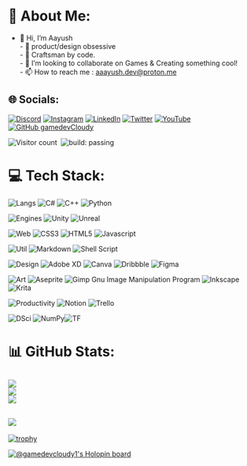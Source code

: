 # 💫 About Me:
- 👋 Hi, I’m Aayush<br>- 👀 product/design obsessive<br>- 🌱 Craftsman by code. <br>- 💞️ I’m looking to collaborate on Games & Creating something  cool!<br>- 📫 How to reach me : aaayush.dev@proton.me


## 🌐 Socials:
[![Discord](https://img.shields.io/badge/Discord-%237289DA.svg?logo=discord&logoColor=white)](htttps://discord.gg/cloudy#5713) [![Instagram](https://img.shields.io/badge/Instagram-%23E4405F.svg?logo=Instagram&logoColor=white)](https://instagram.com/aayush.px) [![LinkedIn](https://img.shields.io/badge/LinkedIn-%230077B5.svg?logo=linkedin&logoColor=white)](https://www.linkedin.com/in/aayush-chaudhary-2b7b99208/) 
[![Twitter](https://img.shields.io/badge/Twitter-%231DA1F2.svg?logo=Twitter&logoColor=white)](https://twitter.com/aayush_cloudy) 
[![YouTube](https://img.shields.io/badge/YouTube-%23FF0000.svg?logo=YouTube&logoColor=white)](https://youtube.com/c/aayushchaudharygames) 
[![GitHub gamedevCloudy](https://img.shields.io/github/followers/gamedevCloudy?label=follow&style=social&)](https://github.com/gamedevCloudy)&nbsp;

![Visitor count](https://komarev.com/ghpvc/?username=gamedevCloudy&color=green&style=for-the-badge)&nbsp;
![build: passing](https://img.shields.io/badge/build-passing-success?style=for-the-badge)



# 💻 Tech Stack:
![Langs](https://img.shields.io/badge/-Langs-blueviolet.svg?style=for-the-badge)  ![C#](https://img.shields.io/badge/c%23-%23239120.svg?style=for-the-badge&logo=c-sharp&logoColor=white) ![C++](https://img.shields.io/badge/c++-%2300599C.svg?style=for-the-badge&logo=c%2B%2B&logoColor=white) 
![Python](https://img.shields.io/badge/-python-3776AB.svg?style=for-the-badge&logo=python&logoColor=white) 
<br>

![Engines](https://img.shields.io/badge/-engine-blueviolet.svg?style=for-the-badge) 
![Unity](https://img.shields.io/badge/-unity-FFFFFF.svg?style=for-the-badge&logo=unity&logoColor=black) 
![Unreal](https://img.shields.io/badge/-unreal-0E1128.svg?style=for-the-badge&logo=unrealengine&logoColor=white) 


![Web](https://img.shields.io/badge/-web-blueviolet.svg?style=for-the-badge)   ![CSS3](https://img.shields.io/badge/css3-%231572B6.svg?style=for-the-badge&logo=css3&logoColor=white) ![HTML5](https://img.shields.io/badge/html5-%23E34F26.svg?style=for-the-badge&logo=html5&logoColor=white) ![Javascript](https://img.shields.io/badge/-JavaScript-F7DF1E.svg?style=for-the-badge&logo=javascript&logoColor=white) 
<br>

![Util](https://img.shields.io/badge/-utility-blueviolet.svg?style=for-the-badge)  ![Markdown](https://img.shields.io/badge/markdown-%23000000.svg?style=for-the-badge&logo=markdown&logoColor=white) ![Shell Script](https://img.shields.io/badge/shell_script-%23121011.svg?style=for-the-badge&logo=gnu-bash&logoColor=white) 

![Design](https://img.shields.io/badge/-design-ff69b4?style=for-the-badge)  ![Adobe XD](https://img.shields.io/badge/Adobe%20XD-470137.svg?style=for-the-badge&logo=Adobe%20XD&logoColor=#FF61F6) ![Canva](https://img.shields.io/badge/Canva-%2300C4CC.svg?style=for-the-badge&logo=Canva&logoColor=white) ![Dribbble](https://img.shields.io/badge/Dribbble-EA4C89?style=for-the-badge&logo=dribbble&logoColor=white) 	![Figma](https://img.shields.io/badge/figma-%23F24E1E.svg?style=for-the-badge&logo=figma&logoColor=white) 
<br>

![Art](https://img.shields.io/badge/-art-ff69b4?style=for-the-badge)  ![Aseprite](https://img.shields.io/badge/Aseprite-FFFFFF?style=for-the-badge&logo=Aseprite&logoColor=#7D929E) ![Gimp Gnu Image Manipulation Program](https://img.shields.io/badge/Gimp-657D8B?style=for-the-badge&logo=gimp&logoColor=FFFFFF) ![Inkscape](https://img.shields.io/badge/Inkscape-e0e0e0?style=for-the-badge&logo=inkscape&logoColor=080A13) ![Krita](https://img.shields.io/badge/Krita-203759?style=for-the-badge&logo=krita&logoColor=EEF37B)<br> 

![Productivity](https://img.shields.io/badge/-productivity-ff69b4?style=for-the-badge) ![Notion](https://img.shields.io/badge/Notion-%23000000.svg?style=for-the-badge&logo=notion&logoColor=white)  ![Trello](https://img.shields.io/badge/Trello-%23026AA7.svg?style=for-the-badge&logo=Trello&logoColor=white)


![DSci](https://img.shields.io/badge/data%20sci-loading...-brightgreen?style=for-the-badge) ![NumPy](https://img.shields.io/badge/numpy-%23013243.svg?style=for-the-badge&logo=numpy&logoColor=white)![TF](https://img.shields.io/badge/tensorflow-FF6F00?style=for-the-badge&logo=tensorflow&logoColor=white)


# 📊 GitHub Stats:
![](https://github-readme-stats.vercel.app/api?username=gamedevCloudy&theme=tokyonight&hide_border=false&include_all_commits=true&count_private=true)<br/>
![](https://github-readme-streak-stats.herokuapp.com/?user=gamedevCloudy&theme=tokyonight&hide_border=false)<br/>
![](https://github-readme-stats.vercel.app/api/top-langs/?username=gamedevCloudy&theme=tokyonight&hide_border=false&include_all_commits=true&count_private=true&layout=compact&hide=HLSL,shaderlab)
---
![](https://quotes-github-readme.vercel.app/api?type=horizontal&theme=tokyonight)
---

[![trophy](https://github-profile-trophy.vercel.app/?username=gamedevCloudy&theme=tokyonight)](https://github.com/ryo-ma/github-profile-trophy)

[![@gamedevcloudy1's Holopin board](https://holopin.me/gamedevcloudy1)](https://holopin.io/@gamedevcloudy1)

